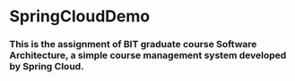 # SpringCloudDemo
### This is the assignment of BIT graduate course Software Architecture, a simple course management system developed by Spring Cloud.
